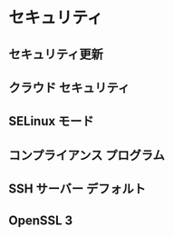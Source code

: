 # セキュリティ

## セキュリティ更新

## クラウド セキュリティ

## SELinux モード

## コンプライアンス プログラム

## SSH サーバー デフォルト

## OpenSSL 3 
